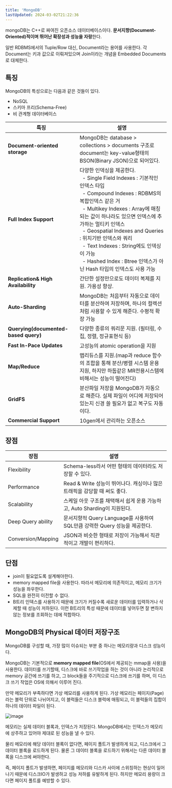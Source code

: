 ```yaml
---
title: 'MongoDB'
lastUpdated: 2024-03-02T21:22:36
---
```


mongoDB는 C++로 짜여진 오픈소스 데이터베이스이다. **문서지향(Document-Oriented)적이며 뛰어난 확장성과 성능을 자랑**한다.

일반 RDBMS에서의 Tuple/Row 대신, Document라는 용어를 사용한다. 각 Document는 키과 값으로 이뤄져있으며 Join이라는 개념을 Embedded Documents로 대체한다.

## 특징

MongoDB의 특성으로는 다음과 같은 것들이 있다.

- NoSQL
- 스키마 프리(Schema-Free)
- 비 관계형 데이터베이스



|특징|설명|
|-|-|
|**Document-oriented storage**|MongoDB는 database > collections > documents 구조로 document는 key-value형태의 BSON(Binary JSON)으로 되어있다.|
|**Full Index Support**|다양한 인덱싱을 제공한다.<br>&nbsp;&nbsp;- Single Field Indexes : 기본적인 인덱스 타입<br>&nbsp;&nbsp;- Compound Indexes : RDBMS의 복합인덱스 같은 거<br>&nbsp;&nbsp;- Multikey Indexes : Array에 매칭되는 값이 하나라도 있으면 인덱스에 추가하는 멀티키 인덱스<br>&nbsp;&nbsp;- Geospatial Indexes and Queries : 위치기반 인덱스와 쿼리<br>&nbsp;&nbsp;- Text Indexes : String에도 인덱싱이 가능<br>&nbsp;&nbsp;- Hashed Index : Btree 인덱스가 아닌 Hash 타입의 인덱스도 사용 가능|
|**Replication& High Availability**|간단한 설정만으로도 데이터 복제를 지원. 가용성 향상.|
|**Auto-Sharding**|MongoDB는 처음부터 자동으로 데이터를 분산하여 저장하며, 하나의 컬렉션처럼 사용할 수 있게 해준다. 수평적 확장 가능|
|**Querying(documented-based query)**|다양한 종류의 쿼리문 지원. (필터링, 수집, 정렬, 정규표현식 등)|
|**Fast In-Pace Updates**|고성능의 atomic operation을 지원|
|**Map/Reduce**|맵리듀스를 지원.(map과 reduce 함수의 조합을 통해 분산/병렬 시스템 운용 지원, 하지만 하둡같은 MR전용시스템에 비해서는 성능이 떨어진다)|
|**GridFS**|분산파일 저장을 MongoDB가 자동으로 해준다. 실제 파일이 어디에 저장되어 있는지 신경 쓸 필요가 없고 복구도 자동이다.|
|**Commercial Support**|10gen에서 관리하는 오픈소스|

## 장점

|장점|설명|
|-|-|
|Flexibility|Schema-less라서 어떤 형태의 데이터라도 저장할 수 있다.|
|Performance|Read & Write 성능이 뛰어나다. 캐싱이나 많은 트래픽을 감당할 때 써도 좋다.|
|Scalability|스케일 아웃 구조를 채택해서 쉽게 운용 가능하고, Auto Sharding이 지원된다.|
|Deep Query ability|문서지향적 Query Language를 사용하여 SQL만큼 강력한 Query 성능을 제공한다.|
|Conversion/Mapping|JSON과 비슷한 형태로 저장이 가능해서 직관적이고 개발이 편리하다.|

## 단점

- join이 필요없도록 설계해야한다.
- memory mapped file을 사용한다. 따라서 메모리에 의존적이고, 메모리 크기가 성능을 좌우한다.
- SQL을 완전히 이전할 수 없다.
- B트리 인덱스를 사용하기 때문에 크기가 커질수록 새로운 데이터를 입력하거나 삭제할 때 성능이 저하된다. 이런 B트리의 특성 때문에 데이터를 넣어두면 잘 변하지않는 정보를 조회하는 데에 적합하다.

## MongoDB의 Physical 데이터 저장구조

MongoDB를 구성할 때, 가장 많이 이슈되는 부분 중 하나는 메모리량과 디스크 성능이다.
 
MongoDB는 기본적으로 **memory mapped file**(OS에서 제공되는 mmap을 사용)을 사용한다. 데이터를 쓰기할때, 디스크에 바로 쓰기작업을 하는 것이 아니라 논리적으로 memory 공간에 쓰기를 하고, 그 block들을 주기적으로 디스크에 쓰기를 하며, 이 디스크 쓰기 작업은 OS에 의해서 이루어 진다.
 
만약 메모리가 부족하다면 가상 메모리를 사용하게 된다. 가상 메모리는 페이지(Page)라는 블럭 단위로 나뉘어지고, 이 블럭들은 디스크 블럭에 매핑되고, 이 블럭들의 집합이 하나의 데이터 파일이 된다.
 
![image](https://user-images.githubusercontent.com/81006587/206588762-f4103a3d-a146-4d41-a26d-60cd14cdddb5.png)

메모리는 실제 데이터 블록과, 인덱스가 저장된다. MongoDB에서는 인덱스가 메모리에 상주하고 있어야 제대로 된 성능을 낼 수 있다.

물리 메모리에 해당 데이터 블록이 없다면, 페이지 폴트가 발생하게 되고, 디스크에서 그 데이터 블록을 로드하게 된다. 물론 그 데이터 블록을 로드하기 위해서는 다른 데이터 블록을 디스크에 써야한다.
 
즉, 페이지 폴트가 발생하면, 페이지를 메모리와 디스카 사이에 스위칭하는 현상이 일어나기 때문에 디스크IO가 발생하고 성능 저하를 유발하게 된다. 하지만 메모리 용량이 크다면 페이지 폴트를 예방할 수 있다.